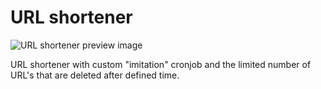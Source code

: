 # URL shortener

![URL shortener preview image](http://portfolio.loc/assets/imgs/projects/url-shortener.jpg)

URL shortener with custom "imitation" cronjob and the limited number of URL's that are deleted after defined time.
